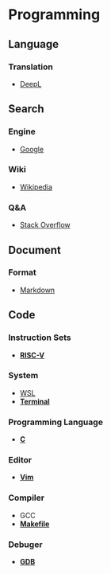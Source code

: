 # Programming

## Language
### Translation
* [DeepL](https://www.deepl.com/)


## Search
### Engine
* [Google](https://www.google.com/)

### Wiki
* [Wikipedia](https://en.wikipedia.org/)

### Q&A
* [Stack Overflow](https://stackoverflow.com/)


## Document
### Format
* [Markdown](https://daringfireball.net/projects/markdown/)


## Code
### Instruction Sets
* **[RISC-V](./docs/risc-v/README.md)**

### System
* [WSL](https://learn.microsoft.com/en-us/windows/wsl/)
* **[Terminal](./docs/terminal/README.md)**

### Programming Language
* **[C](./docs/c/README.md)**

### Editor
* **[Vim](./docs/vim/README.md)**

### Compiler
* GCC
* **[Makefile](./docs/makefile/README.md)**

### Debuger
* **[GDB](./docs/gdb/README.md)**